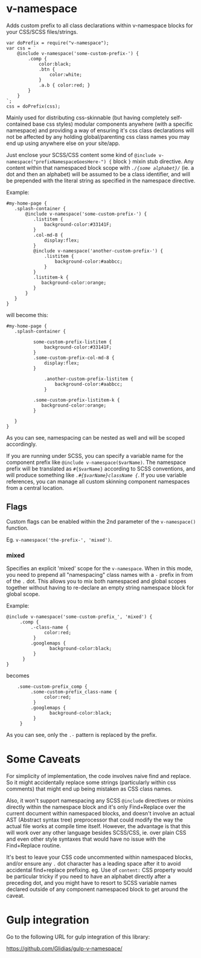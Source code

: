 # v-namespace
Adds custom prefix to all class declarations within v-namespace blocks for your CSS/SCSS files/strings.

    var doPrefix = require("v-namespace");
    var css = `
        @include v-namespace('some-custom-prefix-') {
            .comp {
                color:black;
                .btn {
                    color:white;
                }
                .a.b { color:red; }
            }
        }
    `;
    css = doPrefix(css);

Mainly used for distributing css-skinnable (but having completely self-contained base css styles) modular components anywhere (with a specific namespace) and providing a way of ensuring it's css class declarations will not be affected by any holding global/parenting css class names you may end up using anywhere else on your site/app.

Just enclose your SCSS/CSS content some kind of `@include v-namespace("prefixNamespaceGoesHere-") {` block `}` mixin stub directive. Any content within that namespaced block  scope with _`./{some alphabet}/`_  (ie. a dot and then an alphabet) will be assumed to be a class identifier, and will be prepended with the literal string as specified in the namespace directive.

Example:

    #my-home-page {
       .splash-container {
           @include v-namespace('some-custom-prefix-') {
              .listitem {
                  background-color:#33141F;
              }
              .col-md-8 {
                  display:flex;
              }
              @include v-namespace('another-custom-prefix-') {
                  .listitem {
                      background-color:#aabbcc;
                  }
              }
              .listitem-k {
                 background-color:orange;
              }
           }
       }
    }
    
will become this:

    #my-home-page {
       .splash-container {
         
              some-custom-prefix-listitem {
                  background-color:#33141F;
              }
              .some-custom-prefix-col-md-8 {
                  display:flex;
              }
             
                  .another-custom-prefix-listitem {
                      background-color:#aabbcc;
                  }
              
              .some-custom-prefix-listitem-k {
                 background-color:orange;
              }
           
       }
    }
    
As you can see, namespacing can be nested as well and will be scoped accordingly.
  
If you are running under SCSS, you can specify a variable name for the component prefix like `@include v-namespace($varName)`. The namespace prefix will be translated as `#{$varName}` according to SCSS conventions, and will produce something like _`.#{$varName}className {`_. If you use variable references, you can manage all custom skinning component namespaces from a central location.

## Flags

Custom flags can be enabled within the 2nd parameter of the `v-namespace()` function. 

Eg. `v-namespace('the-prefix-', 'mixed')`.

### mixed

Specifies an explicit 'mixed' scope for  the `v-namespace`. When in this mode, you need to prepend all "namespacing" class names with a `-` prefix in from of the `.` dot. This allows you to mix both namespaced and global scopes together without having to re-declare an empty string namespace block for global scope.

Example:

    @include v-namespace('some-custom-prefix_', 'mixed') {
         .comp {
             .-class-name {
                  color:red;
              } 
             .googlemaps {
                    background-color:black;
              }
          }
    }
  
  becomes
  
        .some-custom-prefix_comp {
             .some-custom-prefix_class-name {
                  color:red;
              } 
             .googlemaps {
                    background-color:black;
              }
         }
   
 As you can see, only the `.-` pattern is replaced by the prefix.
 
# Some Caveats
 
For simplicity of implementation, the code involves naive find and replace. So it might accidentally replace some strings (particularly within css comments) that might end up being mistaken as CSS class names. 

Also, it won't support namespacing any SCSS `@include` directives or mixins directly within the namespace block and it's only Find+Replace over the current document within namespaced blocks, and doesn't involve an actual AST (Abstract syntax tree) preprocessor that could modify the way the actual file works at compile time itself. However, the advantage is that this will  work over any other language besides SCSS/CSS, ie. over plain CSS and even other style syntaxes that would have no issue with the Find+Replace routine.

It's best to leave your CSS code uncommented within namespaced blocks, and/or ensure any `.` dot character has a leading space after it to avoid accidental find+replace prefixing. eg. Use of `content:` CSS property would be particular tricky if you need to have an alphabet directly after a preceding dot, and you might have to resort to SCSS variable names declared outside of any component namespaced block to get around the caveat.
 
 
# Gulp integration
 
Go to the following URL for gulp integration of this library:
 
https://github.com/Glidias/gulp-v-namespace/
